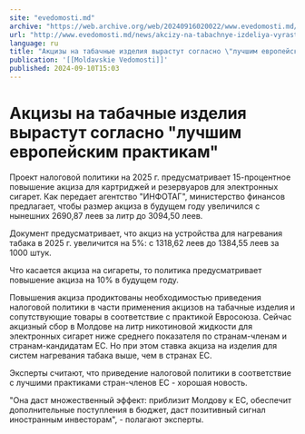 ```yaml
---
site: "evedomosti.md"
archive: "https://web.archive.org/web/20240916020022/www.evedomosti.md/news/akcizy-na-tabachnye-izdeliya-vyrastut-soglasno-luchshim-evro"
url: "http://www.evedomosti.md/news/akcizy-na-tabachnye-izdeliya-vyrastut-soglasno-luchshim-evro"
language: ru
title: "Акцизы на табачные изделия вырастут согласно \"лучшим европейским практикам\""
publication: '[[Moldavskie Vedomosti]]'
published: 2024-09-10T15:03
---
```


# Акцизы на табачные изделия вырастут согласно "лучшим европейским практикам"

Проект налоговой политики на 2025 г. предусматривает 15-процентное повышение акциза для картриджей и резервуаров для электронных сигарет. Как передает агентство "ИНФОТАГ", министерство финансов предлагает, чтобы размер акциза в будущем году увеличился с нынешних 2690,87 леев за литр до 3094,50 леев.

Документ предусматривает, что акциз на устройства для нагревания табака в 2025 г. увеличится на 5%: с 1318,62 леев до 1384,55 леев за 1000 штук.

Что касается акциза на сигареты, то политика предусматривает повышение акциза на 10% в будущем году.

Повышения акциза продиктованы необходимостью приведения налоговой политики в части применения акцизов на табачные изделия и сопутствующие товары в соответствие с практикой Евросоюза. Сейчас акцизный сбор в Молдове на литр никотиновой жидкости для электронных сигарет ниже среднего показателя по странам-членам и странам-кандидатам ЕС. Но при этом ставка акциза на изделия для систем нагревания табака выше, чем в странах ЕС.

Эксперты считают, что приведение налоговой политики в соответствие с лучшими практиками стран-членов ЕС - хорошая новость.

"Она даст множественный эффект: приблизит Молдову к ЕС, обеспечит дополнительные поступления в бюджет, даст позитивный сигнал иностранным инвесторам", - полагают эксперты.